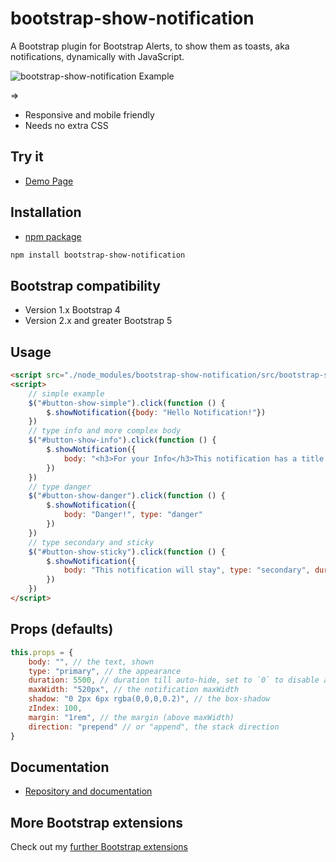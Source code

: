 # bootstrap-show-notification

A Bootstrap plugin for Bootstrap Alerts, to show them as toasts, aka notifications, dynamically with JavaScript.

![bootstrap-show-notification Example](https://shaack.com/projekte/assets/img/bootstrap-show-notification-lg.png?v=2)

=> 
- Responsive and mobile friendly
- Needs no extra CSS

## Try it

- [Demo Page](https://shaack.com/projekte/bootstrap-show-notification/)

## Installation

- [npm package](https://www.npmjs.com/package/bootstrap-show-notification)

```sh
npm install bootstrap-show-notification
```

## Bootstrap compatibility

- Version 1.x Bootstrap 4
- Version 2.x and greater Bootstrap 5

## Usage

```html
<script src="./node_modules/bootstrap-show-notification/src/bootstrap-show-notification.js"></script>
<script>
    // simple example
    $("#button-show-simple").click(function () {
        $.showNotification({body: "Hello Notification!"})
    })
    // type info and more complex body
    $("#button-show-info").click(function () {
        $.showNotification({
            body: "<h3>For your Info</h3>This notification has a title and a body and more text than the previous one.", type: "info"
        })
    })
    // type danger
    $("#button-show-danger").click(function () {
        $.showNotification({
            body: "Danger!", type: "danger"
        })
    })
    // type secondary and sticky
    $("#button-show-sticky").click(function () {
        $.showNotification({
            body: "This notification will stay", type: "secondary", duration: 0
        })
    })
</script>
```

## Props (defaults)

```js
this.props = {
    body: "", // the text, shown
    type: "primary", // the appearance
    duration: 5500, // duration till auto-hide, set to `0` to disable auto-hide
    maxWidth: "520px", // the notification maxWidth
    shadow: "0 2px 6px rgba(0,0,0,0.2)", // the box-shadow
    zIndex: 100,
    margin: "1rem", // the margin (above maxWidth)
    direction: "prepend" // or "append", the stack direction
}
```

## Documentation

- [Repository and documentation](https://github.com/shaack/bootstrap-show-notification)

## More Bootstrap extensions

Check out my [further Bootstrap extensions](https://shaack.com/en/open-source-components)
